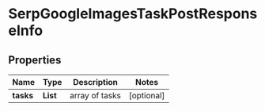 # SerpGoogleImagesTaskPostResponseInfo


## Properties

| Name | Type | Description | Notes |
|------------ | ------------- | ------------- | -------------|
**tasks** | **List<SerpGoogleImagesTaskPostTaskInfo>** | array of tasks |[optional]|